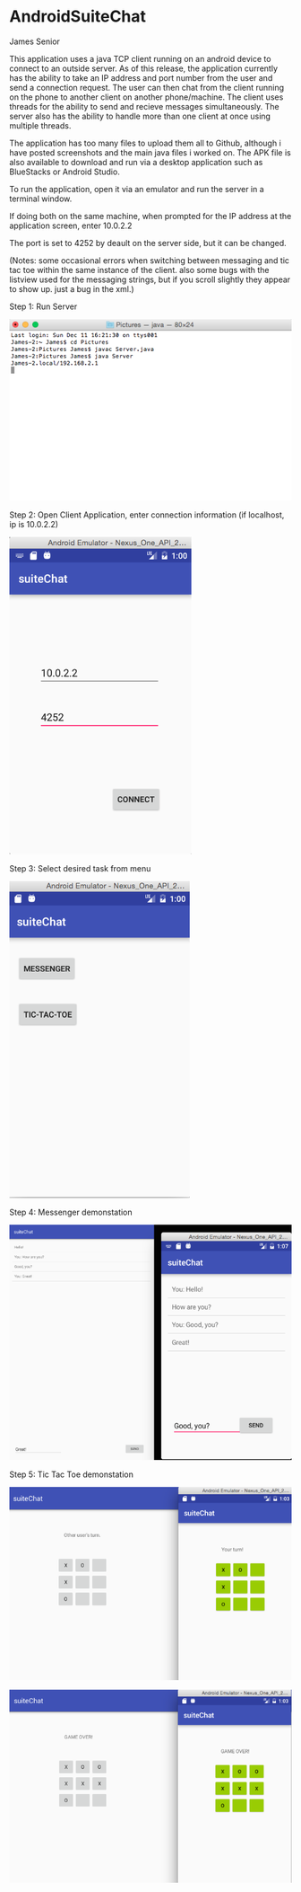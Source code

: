 # AndroidSuiteChat
James Senior

This application uses a java TCP client running on an android device to connect to an outside server.
As of this release, the application currently has the ability to take an IP address and port number from the user and send a connection request.
The user can then chat from the client running on the phone to another client on another phone/machine.
The client uses threads for the ability to send and recieve messages simultaneously.
The server also has the ability to handle more than one client at once using multiple threads.

The application has too many files to upload them all to Github, although i have posted screenshots and the main java files i worked on.
The APK file is also available to download and run via a desktop application such as BlueStacks or Android Studio.

To run the application, open it via an emulator and run the server in a terminal window.

If doing both on the same machine, when prompted for the IP address at the application screen, enter 10.0.2.2

The port is set to 4252 by deault on the server side, but it can be changed.

(Notes: some occasional errors when switching between messaging and tic tac toe within the same instance of the client. also some bugs with the listview used for the messaging strings, but if you scroll slightly they appear to show up. just a bug in the xml.)

Step 1: Run Server

![Alt text](/Screen%20Shot%202016-12-12%20at%201.26.56%20AM.png?raw=true "Optional Title")

Step 2: Open Client Application, enter connection information (if localhost, ip is 10.0.2.2)

![Alt text](/Screen%20Shot%202016-12-12%20at%201.00.27%20AM.png?raw=true "Optional Title")

Step 3: Select desired task from menu

![Alt text](/Screen%20Shot%202016-12-12%20at%201.00.39%20AM.png?raw=true "Optional Title")

Step 4: Messenger demonstation

![Alt text](/Screen%20Shot%202016-12-12%20at%201.07.11%20AM.png?raw=true "Optional Title")

Step 5: Tic Tac Toe demonstation

![Alt text](/Screen%20Shot%202016-12-12%20at%201.03.22%20AM.png?raw=true "Optional Title")

![Alt text](/Screen%20Shot%202016-12-12%20at%201.03.42%20AM.png?raw=true "Optional Title")

